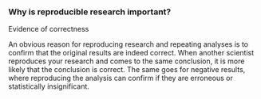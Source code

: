 ### Why is reproducible research important?

Evidence of correctness

An obvious reason for reproducing research and repeating analyses is to confirm that the original results are indeed correct. 
When another scientist reproduces your research and comes to the same conclusion, it is more likely that the conclusion is 
correct. The same goes for negative results, where reproducing the analysis can confirm if they are erroneous or statistically 
insignificant.
